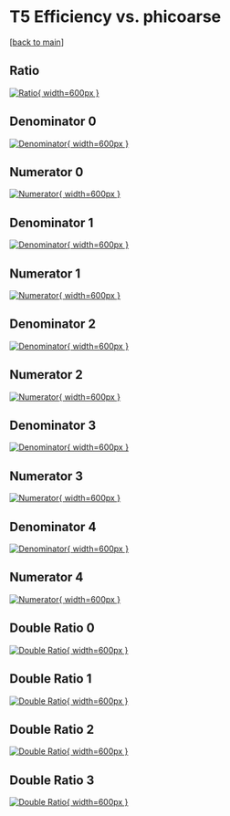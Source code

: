 # T5 Efficiency vs. phicoarse

[[back to main](./)]



## Ratio

[![Ratio](../mtv/var/T5_base_13_0_eff_phicoarse.png){ width=600px }](../mtv/var/T5_base_13_0_eff_phicoarse.pdf)

## Denominator 0

[![Denominator](../mtv/den/T5_base_13_0_eff_phicoarse_den0.png){ width=600px }](../mtv/den/T5_base_13_0_eff_phicoarse_den0.pdf)

## Numerator 0

[![Numerator](../mtv/num/T5_base_13_0_eff_phicoarse_num0.png){ width=600px }](../mtv/num/T5_base_13_0_eff_phicoarse_num0.pdf)

## Denominator 1

[![Denominator](../mtv/den/T5_base_13_0_eff_phicoarse_den1.png){ width=600px }](../mtv/den/T5_base_13_0_eff_phicoarse_den1.pdf)

## Numerator 1

[![Numerator](../mtv/num/T5_base_13_0_eff_phicoarse_num1.png){ width=600px }](../mtv/num/T5_base_13_0_eff_phicoarse_num1.pdf)

## Denominator 2

[![Denominator](../mtv/den/T5_base_13_0_eff_phicoarse_den2.png){ width=600px }](../mtv/den/T5_base_13_0_eff_phicoarse_den2.pdf)

## Numerator 2

[![Numerator](../mtv/num/T5_base_13_0_eff_phicoarse_num2.png){ width=600px }](../mtv/num/T5_base_13_0_eff_phicoarse_num2.pdf)

## Denominator 3

[![Denominator](../mtv/den/T5_base_13_0_eff_phicoarse_den3.png){ width=600px }](../mtv/den/T5_base_13_0_eff_phicoarse_den3.pdf)

## Numerator 3

[![Numerator](../mtv/num/T5_base_13_0_eff_phicoarse_num3.png){ width=600px }](../mtv/num/T5_base_13_0_eff_phicoarse_num3.pdf)

## Denominator 4

[![Denominator](../mtv/den/T5_base_13_0_eff_phicoarse_den4.png){ width=600px }](../mtv/den/T5_base_13_0_eff_phicoarse_den4.pdf)

## Numerator 4

[![Numerator](../mtv/num/T5_base_13_0_eff_phicoarse_num4.png){ width=600px }](../mtv/num/T5_base_13_0_eff_phicoarse_num4.pdf)

## Double Ratio 0

[![Double Ratio](../mtv/ratio/T5_base_13_0_eff_phicoarse_ratio0.png){ width=600px }](../mtv/ratio/T5_base_13_0_eff_phicoarse_ratio0.pdf)

## Double Ratio 1

[![Double Ratio](../mtv/ratio/T5_base_13_0_eff_phicoarse_ratio1.png){ width=600px }](../mtv/ratio/T5_base_13_0_eff_phicoarse_ratio1.pdf)

## Double Ratio 2

[![Double Ratio](../mtv/ratio/T5_base_13_0_eff_phicoarse_ratio2.png){ width=600px }](../mtv/ratio/T5_base_13_0_eff_phicoarse_ratio2.pdf)

## Double Ratio 3

[![Double Ratio](../mtv/ratio/T5_base_13_0_eff_phicoarse_ratio3.png){ width=600px }](../mtv/ratio/T5_base_13_0_eff_phicoarse_ratio3.pdf)

